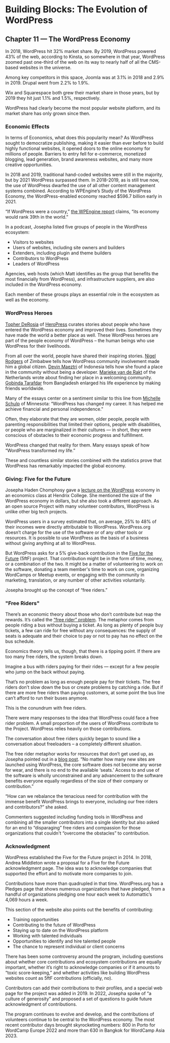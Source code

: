 # Building Blocks: The Evolution of WordPress 
## Chapter 11 — The WordPress Economy

In 2018, WordPress hit 32% market share. By 2019, WordPress powered 43% of the web, according to Kinsta, so somewhere in that year, WordPress zoomed past one-third of the web on its way to nearly half of all the CMS-based websites in the universe. 

Among key competitors in this space, Joomla was at 3.1% in 2018 and 2.9% in 2019. Drupal went from 2.2% to 1.9%.

Wix and Squarespace both grew their market share in those years, but by 2019 they hit just 1.1% and 1.5%, respectively. 

WordPress had clearly become the most popular website platform, and its market share has only grown since then. 


### Economic Effects
In terms of Economics, what does this popularity mean? As WordPress sought to democratize publishing, making it easier than ever before to build highly functional websites, it opened doors to the online economy for millions of people. Barriers to entry fell for e-commerce, monetized blogging, lead generation, brand awareness websites, and many more creative opportunities.


In 2018 and 2019, traditional hand-coded websites were still in the majority, but by 2021 WordPress surpassed them. In 2018-2019, as is still true now, the use of WordPress dwarfed the use of all other content management systems combined. According to WPEngine’s Study of the WordPress Economy, the WordPress-enabled economy reached $596.7 billion early in 2021.

“If WordPress were a country,” [the WPEngine report](https://wpengine.com/resources/value-of-wordpress-worlds-first-study-of-wordpress-economy/#:~:text=The%20WordPress%20Economy,-Based%20on%20our&text=If%20WordPress%20were%20a%20country,a%20lifeline%20for%20many%20businesses.) claims, “its economy would rank 39th in the world.”

In a podcast, Josepha listed five groups of people in the WordPress ecosystem:


* ​​Visitors to websites
* Users of websites, including site owners and builders
* Extenders, including plugin and theme builders
* Contributors to WordPress
* Leaders of WordPress

Agencies, web hosts (which Matt identifies as the group that benefits the most financially from WordPress), and infrastructure suppliers, are also included in the WordPress economy.

Each member of these groups plays an essential role in the ecosystem as well as the economy.

### WordPress Heroes


[Topher DeRosia](https://profiles.wordpress.org/topher1kenobe/) of [HeroPress](https://heropress.com/) curates stories about people who have entered the WordPress economy and improved their lives. Sometimes they have made the world a better place as well. These WordPress heroes are part of the people economy of WordPress – the human beings who use WordPress for their livelihoods. 

From all over the world, people have shared their inspiring stories. [Nigel Rodgers](https://heropress.com/contributors/nigel-rodgers/) of Zimbabwe tells how WordPress community involvement made him a global citizen. [Devin Maeztri](https://heropress.com/contributors/devin-maeztri/) of Indonesia tells how she found a place in the community without being a developer. [Marieke van de Rakt](https://heropress.com/contributors/marieke-van-de-rakt/) of the Netherlands wrote about finding her place in a welcoming community. [Gobinda Tarafdar](https://heropress.com/contributors/gobinda-tarafdar/) from Bangladesh enlarged his life experience by making friends worldwide.

Many of the essays center on a sentiment similar to this line from [Michelle Schulp](https://heropress.com/essays/transformed-by-wordpress/) of Minnesota: “WordPress has changed my career. It has helped me achieve financial and personal independence.” 


Often, they elaborate that they are women, older people, people with parenting responsibilities that limited their options, people with disabilities, or people who are marginalized in their cultures — in short, they were conscious of obstacles to their economic progress and fulfillment. 

WordPress changed that reality for them. Many essays speak of how “WordPress transformed my life.”

These and countless similar stories combined with the statistics prove that WordPress has remarkably impacted the global economy. 

### Giving: Five for the Future
Josepha Haden Chomphosy gave a [lecture on the WordPress](https://wordpress.org/news/2021/10/episode-18-the-economics-of-wordpress/) economy in an economics class at Hendrix College. She mentioned the size of the WordPress economy in dollars, but she also took a different approach. As an open source Project with many volunteer contributors, WordPress is unlike other big tech projects. 

WordPress users in a survey estimated that, on average, 25% to 48% of their incomes were directly attributable to WordPress. WordPress.org doesn’t charge for the use of the software or of any other tools or resources. It is possible to use WordPress as the basis of a business without giving anything at all to WordPress. 

But WordPress asks for a 5% give-back contribution in the [Five for the Future](https://wordpress.org/five-for-the-future/) (5ftF) project. That contribution might be in the form of time, money, or a combination of the two. It might be a matter of volunteering to work on the software, donating a team member's time to work on core, organizing WordCamps or Meetup events, or engaging with the community in marketing, translation, or any number of other activities voluntarily.

Josepha brought up the concept of “free riders.”

### "Free Riders"
There’s an economic theory about those who don’t contribute but reap the rewards. It’s called the [“free rider” problem](https://en.wikipedia.org/wiki/Free-rider_problem). The metaphor comes from people riding a bus without buying a ticket. As long as plenty of people buy tickets, a few can ride for free without any consequences: the supply of seats is adequate and their choice to pay or not to pay has no effect on the bus schedule. 

Economics theory tells us, though, that there is a tipping point. If there are too many free riders, the system breaks down. 

Imagine a bus with riders paying for their rides — except for a few people who jump on the back without paying. 

That’s no problem as long as enough people pay for their tickets. The free riders don’t slow down the bus or create problems by catching a ride. But if there are more free riders than paying customers, at some point the bus line can’t afford to run their buses anymore. 

This is the conundrum with free riders. 

There were many responses to the idea that WordPress could face a free rider problem. A small proportion of the users of WordPress contribute to the Project. WordPress relies heavily on those contributions.

The conversation about free riders quickly began to sound like a conversation about freeloaders – a completely different situation. 

The free rider metaphor works for resources that don’t get used up, as Josepha pointed out in a [blog post](https://make.wordpress.org/project/2022/08/01/open-source-and-the-free-rider-problem/). “No matter how many new sites are launched using WordPress, the core software does not become any worse for wear, and there is no end to the available ‘seats.’ Access to and use of the software is wholly unconstrained and any advancement to the software benefits everyone equally regardless of the size of their company or contribution.”

“How can we rebalance the tenacious need for contribution with the immense benefit WordPress brings to everyone, including our free riders and contributors?” she asked. 

Commenters suggested including funding tools in WordPress and combining all the smaller contributors into a single identity but also asked for an end to “disparaging” free riders and compassion for those organizations that couldn't “overcome the obstacles” to contribution. 

### Acknowledgment
WordPress established the Five for the Future project in 2014. In 2018, Andrea Middleton wrote a proposal for a Five for the Future acknowledgment page. The idea was to acknowledge companies that supported the effort and to motivate more companies to join. 

Contributions have more than quadrupled in that time. WordPress.org has a Pledges page that shows numerous organizations that have pledged, from a handful of organizations pledging one hour each week to Automattic’s 4,069 hours a week.

This section of the website also points out the benefits of contributing: 

* Training opportunities
* Contributing to the future of WordPress
* Staying up to date on the WordPress platform
* Working with talented individuals
* Opportunities to identify and hire talented people
* The chance to represent individual or client concerns

There has been some controversy around the program, including questions about whether core contributions and ecosystem contributions are equally important, whether it’s right to acknowledge companies or if it amounts to “toxic score-keeping,” and whether activities like building WordPress websites count as 5ftF contributions (officially, no).

Contributors can add their contributions to their profiles, and a special web page for the project was added in 2019. In 2022, Josepha spoke of “a culture of generosity” and proposed a set of questions to guide future acknowledgment of contributions. 

The program continues to evolve and develop, and the contributions of volunteers continue to be central to the WordPress economy. The most recent contributor days brought skyrocketing numbers: 800 in Porto for WordCamp Europe 2022 and more than 630 in Bangkok for WordCamp Asia 2023.
